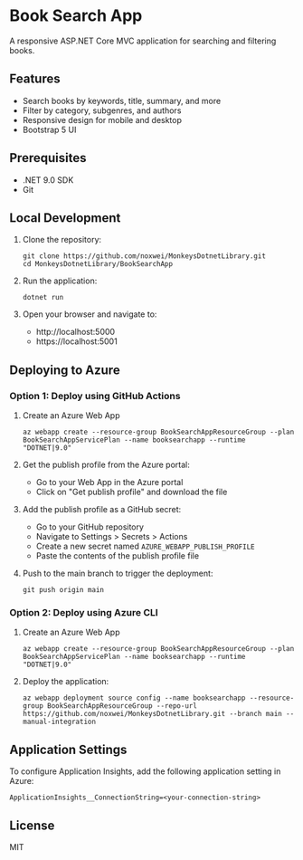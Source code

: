 # Book Search App

A responsive ASP.NET Core MVC application for searching and filtering books.

## Features

- Search books by keywords, title, summary, and more
- Filter by category, subgenres, and authors
- Responsive design for mobile and desktop
- Bootstrap 5 UI

## Prerequisites

- .NET 9.0 SDK
- Git

## Local Development

1. Clone the repository:
   ```
   git clone https://github.com/noxwei/MonkeysDotnetLibrary.git
   cd MonkeysDotnetLibrary/BookSearchApp
   ```

2. Run the application:
   ```
   dotnet run
   ```

3. Open your browser and navigate to:
   - http://localhost:5000
   - https://localhost:5001

## Deploying to Azure

### Option 1: Deploy using GitHub Actions

1. Create an Azure Web App
   ```
   az webapp create --resource-group BookSearchAppResourceGroup --plan BookSearchAppServicePlan --name booksearchapp --runtime "DOTNET|9.0"
   ```

2. Get the publish profile from the Azure portal:
   - Go to your Web App in the Azure portal
   - Click on "Get publish profile" and download the file

3. Add the publish profile as a GitHub secret:
   - Go to your GitHub repository
   - Navigate to Settings > Secrets > Actions
   - Create a new secret named `AZURE_WEBAPP_PUBLISH_PROFILE`
   - Paste the contents of the publish profile file

4. Push to the main branch to trigger the deployment:
   ```
   git push origin main
   ```

### Option 2: Deploy using Azure CLI

1. Create an Azure Web App
   ```
   az webapp create --resource-group BookSearchAppResourceGroup --plan BookSearchAppServicePlan --name booksearchapp --runtime "DOTNET|9.0"
   ```

2. Deploy the application:
   ```
   az webapp deployment source config --name booksearchapp --resource-group BookSearchAppResourceGroup --repo-url https://github.com/noxwei/MonkeysDotnetLibrary.git --branch main --manual-integration
   ```

## Application Settings

To configure Application Insights, add the following application setting in Azure:

```
ApplicationInsights__ConnectionString=<your-connection-string>
```

## License

MIT 